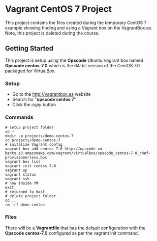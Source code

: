 # Vagrant CentOS 7 Project

This project contains the files created during the temporary CentOS 7 example showing finding and using a Vagrant box on the VagrantBox.es. Note, this project is deleted during the course.

## Getting Started

This project is setup using the **Opscode** Ubuntu Vagrant box named **Opscode centos-7.0** which is the 64-bit version of the CentOS 7.0 packaged for VirtualBox.

### Setup

 * Go to the <http://vagrantbox.es> website
 * Search for "**opscode centos 7**"
 * Click the _copy_ button

### Commands

	# setup project folder
	cd ~
	mkdir -p projects/demo-centos-7
	cd projects/demo-centos-7
	# initalize Vagrant config
	vagrant box add centos-7.0 http://opscode-vm-bento.s3.amazonaws.com/vagrant/virtualbox/opscode_centos-7.0_chef-provisionerless.box
	vagrant box list
	vagrant init centos-7.0
	vagrant up
	vagrant status
	vagrant ssh
	# now inside VM
	exit
	# returned to host
	# delete project folder
	cd ..
	rm -rf demo-centos-

### Files

There will be a **Vagrantfile** that has the default configuration with the **Opscode centos-7.0** configured as per the vagrant init command.







